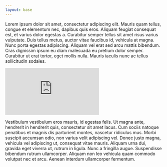 ```yaml
---
layout: base
---
```


Lorem ipsum dolor sit amet, consectetur adipiscing elit. Mauris quam tellus, congue et elementum nec, dapibus quis eros. Aliquam feugiat consequat est, et varius dolor egestas a. Curabitur semper tellus sit amet risus varius vulputate. Duis tellus metus, auctor vitae faucibus id, vehicula at magna. Nunc porta egestas adipiscing. Aliquam vel erat sed arcu mattis bibendum. Cras dignissim ipsum eu diam malesuada eu pretium dolor semper. Curabitur ut erat tortor, eget mollis nulla. Mauris iaculis nunc ac tellus sollicitudin sodales.

<div class="embed-container">
<iframe src="http://player.vimeo.com/video/48488815?title=0&amp;byline=0&amp;portrait=0" frameborder="0" webkitAllowFullScreen="yes" mozallowfullscreen="yes" allowFullScreen="yes"> </iframe>
</div>

Vestibulum vestibulum eros mauris, id egestas felis. Ut magna ante, hendrerit in hendrerit quis, consectetur sit amet lacus. Cum sociis natoque penatibus et magnis dis parturient montes, nascetur ridiculus mus. Morbi suscipit accumsan odio, non varius velit adipiscing vel. Donec justo magna, vehicula vel adipiscing ut, consequat vitae mauris. Aliquam urna dui, gravida eget viverra ut, rutrum in ligula. Nunc a fringilla augue. Suspendisse bibendum rutrum ullamcorper. Aliquam non leo vehicula quam commodo volutpat nec et arcu. Aenean interdum ullamcorper fermentum.


